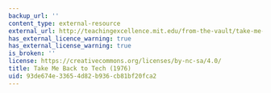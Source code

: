 ```yaml
---
backup_url: ''
content_type: external-resource
external_url: http://teachingexcellence.mit.edu/from-the-vault/take-me-back-to-tech-1976
has_external_licence_warning: true
has_external_license_warning: true
is_broken: ''
license: https://creativecommons.org/licenses/by-nc-sa/4.0/
title: Take Me Back to Tech (1976)
uid: 93de674e-3365-4d82-b936-cb81bf20fca2
---
```

